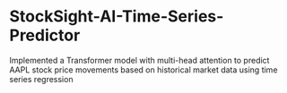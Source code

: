 # StockSight-AI-Time-Series-Predictor

Implemented a Transformer model with multi-head attention to predict AAPL stock price movements based on historical market
data using time series regression
